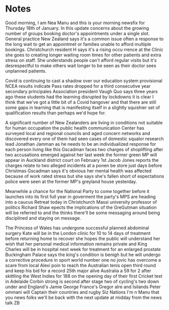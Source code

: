 # Notes

Good morning, I am Nea Manu and this is your morning newsfix for Thursday 18th of January.
In this update concerns about the growing number of groups booking doctor's appointments under a single slot.
General practice New Zealand says it's a common issue often a response to the long wait to get an appointmet or families unable to afford multiple bookings.
Christchurch resident H says it's a rising occu rrence at the Clinic she goes to creating longer waiting room times for other patients and extra stress on staff.
She understands people can't afford regular visits but it's desrespectful to make others wait longer to be seen as their doctor sees unplanned patients.

Covid is continuing to cast a shadow over our education system provisional NCEA results indicate Pass rates dropped for a third consecutive year secondary principales Association president Vaugh Quo says three years ago these students had the learning disrupted by lockdowns it is clear I think that we've got a little bit of a Covid hangover and that there are still some gaps in learning that is manifesting itself in a slightly squishier set of qualification results than perhaps we'd hope for.

A significant number of New Zealanders are living in conditions not suitable for human occupation the public health communication Center has surveyed local and regional councils and aged concern networks and discovered every one of them had seen cases of domestic squalor research lead Jonathan Jamman as he needs to be an individualized response for each person living like this Gscadman faces two charges of shoplifting after two accusations emerged against her last week the former green MP will appear in Auckland district court on February 1st Jacob Jones reports the charges relate to two alleged incidents at a ponen be store just days before Christmas Gscadman says it's obvious her mental health was affected because of work rated stress but she says she's fallen short of expectations police were seen at the former MP's greyland house yesterday.

Meanwhile a chance for the National Party to come together before it launches into its first full year in goverment the party's MPS are heading into a caucus Retreat today in Christchurch Massi university professor of politics Richard Shaw epects the implications of the GreGutman situation will be referred to and the thinks there'll be some messaging around being disciplined and staying on message.

The Princess of Wales has undergone successful planned abdominal surgery Kate will be in the London clinic for 10 to 14 days of treatment before returning home to recover she hopes the public will understand her wish that her personal medical information remains private and King Charles will be in hospital next week for treatment for an enlarged prostate Buckingham Palace says the king's condition is benigh but he will undergo a corrective procedure in sport world number one no jovic has overcome a scare from local Alexi poin to reach the Australian tenis open third round and keep his bid for a record 25th major alive Australia a 59 for 2 after skittling the West Indies for 188 on the opening day of their first Cricket test in Adelaide Corbin strong is second after stage two of cycling's two down under and England's Jamie George France's Gregor alre and Isilands Peter ommani will Captain their countries and rugby Siz Nations I'm n Manu that you news folks we'll be back with the next update at midday from the news talk ZB